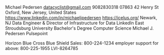 Michael
Pedersen
datacyclist@gmail.com
9082830318
07863
42 Henry St
Oxford, New Jersey, United States
https://www.linkedin.com/in/michaeljpedersen
https://icelus.org/
Newark, NJ
Data Engineer & Director of Infrastructure for Data
LinkedIn
East Stroudsburg University
Bachelor's Degree
Computer Science
Michael J. Pedersen
Pulsepoint


Horizon Blue Cross Blue Shield Sales: 800-224-1234
employer support for above: 800-225-1955
LVI-8264785
